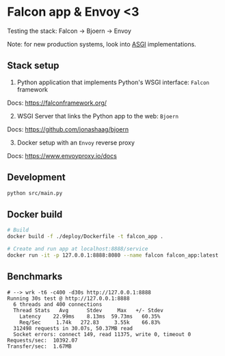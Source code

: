 # Falcon app & Envoy <3

Testing the stack: Falcon -> Bjoern -> Envoy

Note: for new production systems, look into [ASGI](https://asgi.readthedocs.io/en/latest/implementations.html) implementations.

## Stack setup

1. Python application that implements Python's WSGI interface: `Falcon` framework

Docs: https://falconframework.org/

2. WSGI Server that links the Python app to the web: `Bjoern`

Docs: https://github.com/jonashaag/bjoern

3. Docker setup with an `Envoy` reverse proxy

Docs: https://www.envoyproxy.io/docs

## Development

```bash
python src/main.py
```

## Docker build

```bash
# Build
docker build -f ./deploy/Dockerfile -t falcon_app .

# Create and run app at localhost:8888/service
docker run -it -p 127.0.0.1:8888:8080 --name falcon falcon_app:latest
```

## Benchmarks

```
# --> wrk -t6 -c400 -d30s http://127.0.0.1:8888
Running 30s test @ http://127.0.0.1:8888
  6 threads and 400 connections
  Thread Stats   Avg      Stdev     Max   +/- Stdev
    Latency    22.99ms    8.13ms  59.73ms   60.35%
    Req/Sec     1.74k   272.83     3.55k    66.83%
  312498 requests in 30.07s, 50.37MB read
  Socket errors: connect 149, read 11375, write 0, timeout 0
Requests/sec:  10392.07
Transfer/sec:  1.67MB
```
